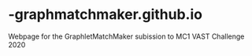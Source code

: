 # -graphmatchmaker.github.io
Webpage for the GraphletMatchMaker subission to MC1 VAST Challenge 2020
